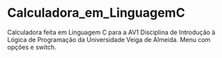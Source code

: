 # Calculadora_em_LinguagemC
Calculadora feita em Linguagem C para a AV1 Disciplina de Introdução à Lógica de Programação da Universidade Veiga de Almeida.
Menu com opções e switch.

